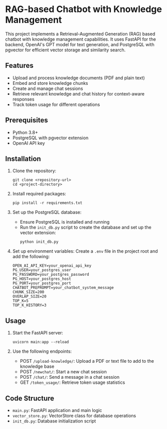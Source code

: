 # RAG-based Chatbot with Knowledge Management

This project implements a Retrieval-Augmented Generation (RAG) based chatbot with knowledge management capabilities. It uses FastAPI for the backend, OpenAI's GPT model for text generation, and PostgreSQL with pgvector for efficient vector storage and similarity search.

## Features

- Upload and process knowledge documents (PDF and plain text)
- Embed and store knowledge chunks
- Create and manage chat sessions
- Retrieve relevant knowledge and chat history for context-aware responses
- Track token usage for different operations

## Prerequisites

- Python 3.8+
- PostgreSQL with pgvector extension
- OpenAI API key

## Installation

1. Clone the repository:

   ```
   git clone <repository-url>
   cd <project-directory>
   ```

2. Install required packages:

   ```
   pip install -r requirements.txt
   ```

3. Set up the PostgreSQL database:

   - Ensure PostgreSQL is installed and running
   - Run the `init_db.py` script to create the database and set up the vector extension:
     ```
     python init_db.py
     ```

4. Set up environment variables:
   Create a `.env` file in the project root and add the following:
   ```
   OPEN_AI_API_KEY=your_openai_api_key
   PG_USER=your_postgres_user
   PG_PASSWORD=your_postgres_password
   PG_HOST=your_postgres_host
   PG_PORT=your_postgres_port
   CHATBOT_PREPROMPT=your_chatbot_system_message
   CHUNK_SIZE=200
   OVERLAP_SIZE=20
   TOP_K=5
   TOP_K_HISTORY=3
   ```

## Usage

1. Start the FastAPI server:

   ```
   uvicorn main:app --reload
   ```

2. Use the following endpoints:
   - POST `/upload-knowledge/`: Upload a PDF or text file to add to the knowledge base
   - POST `/newchat/`: Start a new chat session
   - POST `/chat/`: Send a message in a chat session
   - GET `/token_usage/`: Retrieve token usage statistics

## Code Structure

- `main.py`: FastAPI application and main logic
- `vector_store.py`: VectorStore class for database operations
- `init_db.py`: Database initialization script

